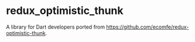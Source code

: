 # redux_optimistic_thunk

A library for Dart developers ported from https://github.com/ecomfe/redux-optimistic-thunk.
